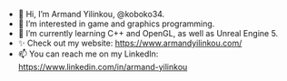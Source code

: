 - 👋 Hi, I’m Armand Yilinkou, @koboko34.
- 👀 I’m interested in game and graphics programming.
- 🌱 I’m currently learning C++ and OpenGL, as well as Unreal Engine 5.
- ✨ Check out my website: https://www.armandyilinkou.com/
- 📫 You can reach me on my LinkedIn: https://www.linkedin.com/in/armand-yilinkou

<!---
koboko34/koboko34 is a ✨ special ✨ repository because its `README.md` (this file) appears on your GitHub profile.
You can click the Preview link to take a look at your changes.
--->
